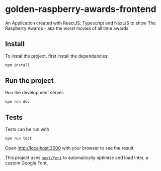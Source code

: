 # golden-raspberry-awards-frontend
An Application created with ReactJS, Typescript and NextJS to show The Raspberry Awards - aka the worst movies of all time awards

## Install

To instal the project, first install the dependencies: 
```bash
npm install
```

## Run the project

Run the development server:

```bash
npm run dev
```

## Tests

Tests can be run with

```bash
npm run test
```

Open [http://localhost:3000](http://localhost:3001) with your browser to see the result.

This project uses [`next/font`](https://nextjs.org/docs/basic-features/font-optimization) to automatically optimize and load Inter, a custom Google Font.
